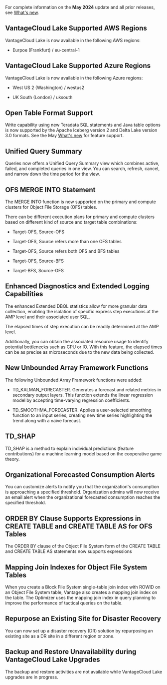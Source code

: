 For complete information on the **May 2024** update and all prior releases, see [What's new](https://docs.teradata.com/access/sources/dita/topic?dita:mapPath=phg1621910019905.ditamap&dita:ditavalPath=pny1626732985837.ditaval&dita:topicPath=lpz1632246643646.dita).

## VantageCloud Lake Supported AWS Regions


VantageCloud Lake is now available in the following AWS regions:

-   Eurpoe (Frankfurt) / eu-central-1


## VantageCloud Lake Supported Azure Regions


VantageCloud Lake is now available in the following Azure regions:

-   West US 2 (Washington) / westus2


-   UK South (London) / uksouth


## Open Table Format Support


Write capability using new Teradata SQL statements and Java table options is now supported by the Apache Iceberg version 2 and Delta Lake version 3.0 formats. See the May [What's new](https://docs.teradata.com/access/sources/dita/topic?dita:mapPath=phg1621910019905.ditamap&dita:ditavalPath=pny1626732985837.ditaval&dita:topicPath=lpz1632246643646.dita) for feature support.

## Unified Query Summary


Queries now offers a Unified Query Summary view which combines active, failed, and completed queries in one view. You can search, refresh, cancel, and narrow down the time period for the view.

## OFS MERGE INTO Statement


The MERGE INTO function is now supported on the primary and compute clusters for Object File Storage (OFS) tables.

There can be different execution plans for primary and compute clusters based on different kind of source and target table combinations:

-   Target-OFS, Source-OFS


-   Target-OFS, Source refers more than one OFS tables


-   Target-OFS, Source refers both OFS and BFS tables


-   Target-OFS, Source-BFS


-   Target-BFS, Source-OFS


## Enhanced Diagnostics and Extended Logging Capabilities


The enhanced Extended DBQL statistics allow for more granular data collection, enabling the isolation of specific express step executions at the AMP level and their associated user SQL.

The elapsed times of step execution can be readily determined at the AMP level.

Additionally, you can obtain the associated resource usage to identify potential bottlenecks such as CPU or IO. With this feature, the elapsed times can be as precise as microseconds due to the new data being collected.

## New Unbounded Array Framework Functions


The following Unbounded Array Framework functions were added:

-   TD_KALMAN_FORECASTER. Generates a forecast and related metrics in secondary output layers. This function extends the linear regression model by accepting time-varying regression coefficients.


-   TD_SMOOTHMA_FORECASTER. Applies a user-selected smoothing function to an input series, creating new time series highlighting the trend along with a naïve forecast.


## TD_SHAP


TD_SHAP is a method to explain individual predictions (feature contributions) for a machine learning model based on the cooperative game theory.

## Organizational Forecasted Consumption Alerts


You can customize alerts to notify you that the organization's consumption is approaching a specified threshold. Organization admins will now receive an email alert when the organizational forecasted consumption reaches the specified threshold.

## ORDER BY Clause Supports Expressions in CREATE TABLE and CREATE TABLE AS for OFS Tables


The ORDER BY clause of the Object File System form of the CREATE TABLE and CREATE TABLE AS statements now supports expressions

## Mapping Join Indexes for Object File System Tables


When you create a Block File System single-table join index with ROWID on an Object File System table, Vantage also creates a mapping join index on the table. The Optimizer uses the mapping join index in query planning to improve the performance of tactical queries on the table.

## Repurpose an Existing Site for Disaster Recovery


You can now set up a disaster recovery (DR) solution by repurposing an existing site as a DR site in a different region or zone.

## Backup and Restore Unavailability during VantageCloud Lake Upgrades


The backup and restore activities are not available while VantageCloud Lake upgrades are in progress.

